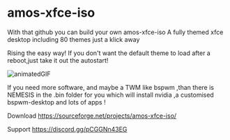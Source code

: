 # amos-xfce-iso

With that github you can build your own amos-xfce-iso
A fully themed xfce desktop including 80 themes just a klick away

Rising the easy way!
If you don't want the default theme to load after a reboot,just take it out the autostart!

![animatedGIF](https://user-images.githubusercontent.com/83895060/178191309-458724ee-7d8c-413f-a4b9-f016c2110850.gif)

If you need more software, and maybe a TWM like bspwm ,than there is NEMESIS in the .bin folder for you which will install nvidia ,a customised bspwm-desktop and lots of apps !

Download
https://sourceforge.net/projects/amos-xfce-iso/

Support 
https://discord.gg/pCGGNn43EG
